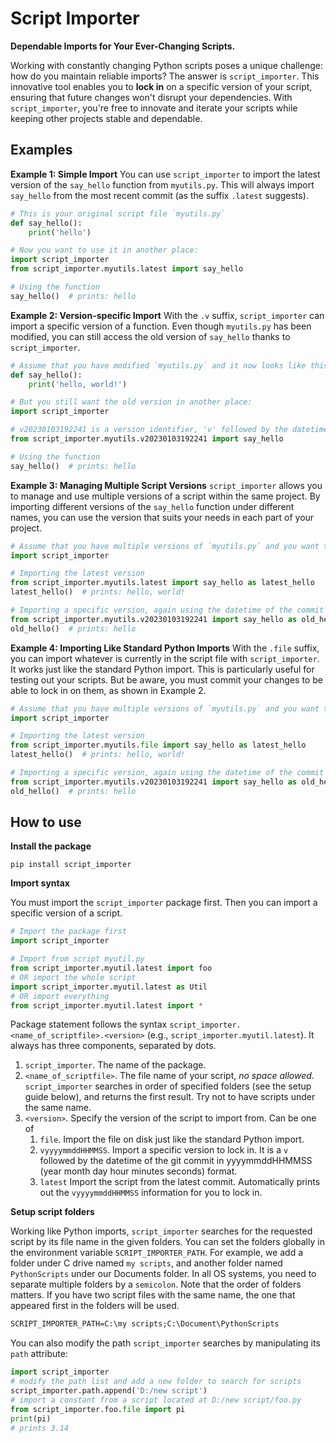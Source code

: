 # Script Importer

**Dependable Imports for Your Ever-Changing Scripts.**


Working with constantly changing Python scripts poses a unique challenge: how do you maintain reliable imports? The answer is `script_importer`. This innovative tool enables you to **lock in** on a specific version of your script, ensuring that future changes won't disrupt your dependencies. With `script_importer`, you're free to innovate and iterate your scripts while keeping other projects stable and dependable.


## Examples

**Example 1: Simple Import**  You can use `script_importer` to import the latest version of the `say_hello` function from `myutils.py`. This will always import `say_hello` from the most recent commit (as the suffix `.latest` suggests).

```python
# This is your original script file `myutils.py`
def say_hello():
    print('hello')

# Now you want to use it in another place:
import script_importer
from script_importer.myutils.latest import say_hello

# Using the function
say_hello()  # prints: hello
```

**Example 2: Version-specific Import** With the `.v` suffix, `script_importer` can import a specific version of a function. Even though `myutils.py` has been modified, you can still access the old version of `say_hello` thanks to `script_importer`.

```python
# Assume that you have modified `myutils.py` and it now looks like this:
def say_hello():
    print('hello, world!')

# But you still want the old version in another place:
import script_importer

# v20230103192241 is a version identifier, 'v' followed by the datetime of the specific git commit
from script_importer.myutils.v20230103192241 import say_hello

# Using the function
say_hello()  # prints: hello
```

**Example 3: Managing Multiple Script Versions** `script_importer` allows you to manage and use multiple versions of a script within the same project. By importing different versions of the `say_hello` function under different names, you can use the version that suits your needs in each part of your project.

```python
# Assume that you have multiple versions of `myutils.py` and you want to use different versions in different places:
import script_importer

# Importing the latest version
from script_importer.myutils.latest import say_hello as latest_hello
latest_hello()  # prints: hello, world!

# Importing a specific version, again using the datetime of the commit as the version identifier
from script_importer.myutils.v20230103192241 import say_hello as old_hello
old_hello()  # prints: hello
```


**Example 4: Importing Like Standard Python Imports** With the `.file` suffix, you can import whatever is currently in the script file with `script_importer`. It works just like the standard Python import. This is particularly useful for testing out your scripts. But be aware, you must commit your changes to be able to lock in on them, as shown in Example 2.

```python
# Assume that you have multiple versions of `myutils.py` and you want to use different versions in different places:
import script_importer

# Importing the latest version
from script_importer.myutils.file import say_hello as latest_hello
latest_hello()  # prints: hello, world!

# Importing a specific version, again using the datetime of the commit as the version identifier
from script_importer.myutils.v20230103192241 import say_hello as old_hello
old_hello()  # prints: hello
```

## How to use

**Install the package**

```
pip install script_importer
```

**Import syntax**

You must import the `script_importer` package first. Then you can import a specific version of a script.

```python
# Import the package first
import script_importer

# Import from script myutil.py
from script_importer.myutil.latest import foo
# OR import the whole script
import script_importer.myutil.latest as Util
# OR import everything
from script_importer.myutil.latest import *
```

Package statement follows the syntax `script_importer.<name_of_scriptfile>.<version>` (e.g., `script_importer.myutil.latest`). It always has three components, separated by dots.

1. `script_importer`. The name of the package.
2. `<name_of_scriptfile>`. The file name of your script, *no space allowed*. `script_importer` searches in order of specified folders (see the setup guide below), and returns the first result. Try not to have scripts under the same name.
3. `<version>`. Specify the version of the script to import from. Can be one of
   1. `file`. Import the file on disk just like the standard Python import.
   2. `vyyyymmddHHMMSS`. Import a specific version to lock in. It is a `v` followed by the datetime of the git commit in yyyymmddHHMMSS (year month day hour minutes seconds) format.
   3. `latest` Import the script from the latest commit. Automatically prints out the `vyyyymmddHHMMSS` information for you to lock in.


**Setup script folders**

Working like Python imports, `script_importer` searches for the requested script by its file name in the given folders. You can set the folders globally in the environment variable `SCRIPT_IMPORTER_PATH`. For example, we add a folder under C drive named `my scripts`, and another folder named `PythonScripts` under our Documents folder. In all OS systems, you need to separate multiple folders by a `semicolon`. Note that the order of folders matters. If you have two script files with the same name, the one that appeared first in the folders will be used.

```cmd
SCRIPT_IMPORTER_PATH=C:\my scripts;C:\Document\PythonScripts
```

You can also modify the path `script_importer` searches by manipulating its `path` attribute:

```python
import script_importer
# modify the path list and add a new folder to search for scripts
script_importer.path.append('D:/new script')
# import a constant from a script located at D:/new script/foo.py
from script_importer.foo.file import pi
print(pi) 
# prints 3.14
```
